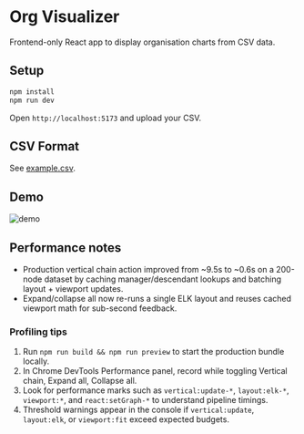 # Org Visualizer

Frontend-only React app to display organisation charts from CSV data.

## Setup

```bash
npm install
npm run dev
```

Open `http://localhost:5173` and upload your CSV.

## CSV Format
See [example.csv](example.csv).

## Demo

![demo](demo.gif)

## Performance notes

- Production vertical chain action improved from ~9.5s to ~0.6s on a 200-node dataset by caching manager/descendant lookups and batching layout + viewport updates.
- Expand/collapse all now re-runs a single ELK layout and reuses cached viewport math for sub-second feedback.

### Profiling tips

1. Run `npm run build && npm run preview` to start the production bundle locally.
2. In Chrome DevTools Performance panel, record while toggling Vertical chain, Expand all, Collapse all.
3. Look for performance marks such as `vertical:update-*`, `layout:elk-*`, `viewport:*`, and `react:setGraph-*` to understand pipeline timings.
4. Threshold warnings appear in the console if `vertical:update`, `layout:elk`, or `viewport:fit` exceed expected budgets.
